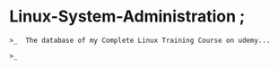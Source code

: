 # Linux-System-Administration ;

	>_  The database of my Complete Linux Training Course on udemy...

	>_  




	